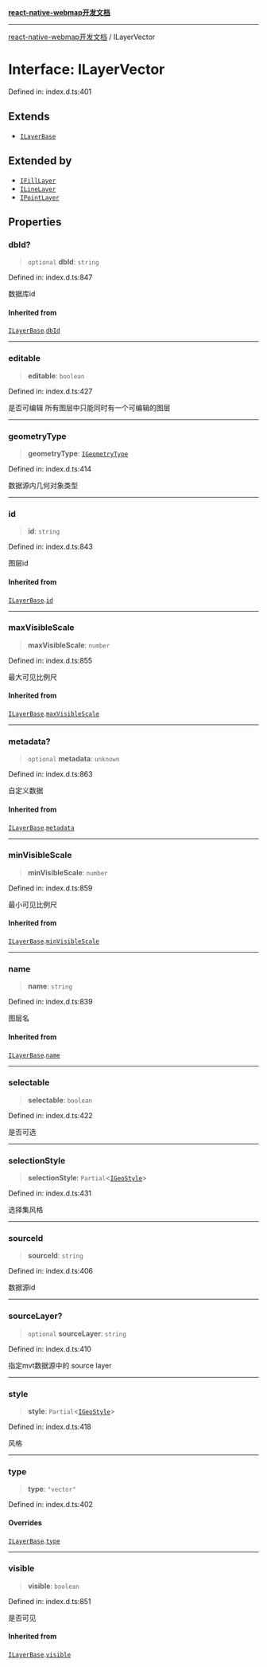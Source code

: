 [**react-native-webmap开发文档**](../README.md)

***

[react-native-webmap开发文档](../globals.md) / ILayerVector

# Interface: ILayerVector

Defined in: index.d.ts:401

## Extends

- [`ILayerBase`](ILayerBase.md)

## Extended by

- [`IFillLayer`](IFillLayer.md)
- [`ILineLayer`](ILineLayer.md)
- [`IPointLayer`](IPointLayer.md)

## Properties

### dbId?

> `optional` **dbId**: `string`

Defined in: index.d.ts:847

数据库id

#### Inherited from

[`ILayerBase`](ILayerBase.md).[`dbId`](ILayerBase.md#dbid)

***

### editable

> **editable**: `boolean`

Defined in: index.d.ts:427

是否可编辑
所有图层中只能同时有一个可编辑的图层

***

### geometryType

> **geometryType**: [`IGeometryType`](../type-aliases/IGeometryType.md)

Defined in: index.d.ts:414

数据源内几何对象类型

***

### id

> **id**: `string`

Defined in: index.d.ts:843

图层id

#### Inherited from

[`ILayerBase`](ILayerBase.md).[`id`](ILayerBase.md#id)

***

### maxVisibleScale

> **maxVisibleScale**: `number`

Defined in: index.d.ts:855

最大可见比例尺

#### Inherited from

[`ILayerBase`](ILayerBase.md).[`maxVisibleScale`](ILayerBase.md#maxvisiblescale)

***

### metadata?

> `optional` **metadata**: `unknown`

Defined in: index.d.ts:863

自定义数据

#### Inherited from

[`ILayerBase`](ILayerBase.md).[`metadata`](ILayerBase.md#metadata)

***

### minVisibleScale

> **minVisibleScale**: `number`

Defined in: index.d.ts:859

最小可见比例尺

#### Inherited from

[`ILayerBase`](ILayerBase.md).[`minVisibleScale`](ILayerBase.md#minvisiblescale)

***

### name

> **name**: `string`

Defined in: index.d.ts:839

图层名

#### Inherited from

[`ILayerBase`](ILayerBase.md).[`name`](ILayerBase.md#name)

***

### selectable

> **selectable**: `boolean`

Defined in: index.d.ts:422

是否可选

***

### selectionStyle

> **selectionStyle**: `Partial`\<[`IGeoStyle`](../type-aliases/IGeoStyle.md)\>

Defined in: index.d.ts:431

选择集风格

***

### sourceId

> **sourceId**: `string`

Defined in: index.d.ts:406

数据源id

***

### sourceLayer?

> `optional` **sourceLayer**: `string`

Defined in: index.d.ts:410

指定mvt数据源中的 source layer

***

### style

> **style**: `Partial`\<[`IGeoStyle`](../type-aliases/IGeoStyle.md)\>

Defined in: index.d.ts:418

风格

***

### type

> **type**: `"vector"`

Defined in: index.d.ts:402

#### Overrides

[`ILayerBase`](ILayerBase.md).[`type`](ILayerBase.md#type)

***

### visible

> **visible**: `boolean`

Defined in: index.d.ts:851

是否可见

#### Inherited from

[`ILayerBase`](ILayerBase.md).[`visible`](ILayerBase.md#visible)
